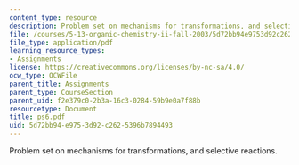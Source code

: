 ```yaml
---
content_type: resource
description: Problem set on mechanisms for transformations, and selective reactions.
file: /courses/5-13-organic-chemistry-ii-fall-2003/5d72bb94e9753d92c2625396b7894493_ps6.pdf
file_type: application/pdf
learning_resource_types:
- Assignments
license: https://creativecommons.org/licenses/by-nc-sa/4.0/
ocw_type: OCWFile
parent_title: Assignments
parent_type: CourseSection
parent_uid: f2e379c0-2b3a-16c3-0284-59b9e0a7f88b
resourcetype: Document
title: ps6.pdf
uid: 5d72bb94-e975-3d92-c262-5396b7894493
---
```

Problem set on mechanisms for transformations, and selective reactions.